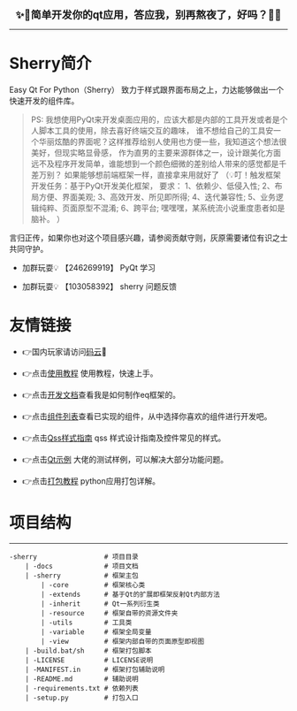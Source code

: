 <div style="text-align: center;font-size: 14pt; font-weight: bold;">✨👀简单开发你的qt应用，答应我，别再熬夜了，好吗？👀✨</div>

---

# Sherry简介

Easy Qt For Python（Sherry） 致力于样式跟界面布局之上，力达能够做出一个快速开发的组件库。

>PS: 我想使用PyQt来开发桌面应用的，应该大都是内部的工具开发或者是个人脚本工具的使用，除去喜好终端交互的趣味，
>谁不想给自己的工具安一个华丽炫酷的界面呢？这样推荐给别人使用也方便一些，我知道这个想法很美好，但现实略显骨感，
>作为直男的主要来源群体之一，设计跟美化方面远不及程序开发简单，谁能想到一个颜色细微的差别给人带来的感觉都是千差万别？
>如果能够想前端框架一样，直接拿来用就好了
>（💡叮！触发框架开发任务：基于PyQt开发美化框架，
>   要求：
>       1、依赖少、低侵入性; 
>       2、布局方便、界面美观; 
>       3、高效开发、所见即所得; 
>       4、迭代兼容性; 
>       5、业务逻辑纯粹、页面原型不混淆; 
>       6、跨平台; 嘿嘿嘿，某系统流小说重度患者如是脑补。 
>）


言归正传，如果你也对这个项目感兴趣，请参阅贡献守则，灰原需要诸位有识之士共同守护。

- 加群玩耍💡 【246269919】 PyQt 学习

- 加群玩耍💡 【103058392】 sherry 问题反馈


# 友情链接 

- 👉国内玩家请访问[码云](https://gitee.com/pymu/easy-pyqt)🚩

- 👉点击[使用教程](helper/readme.md) 使用教程，快速上手。

- 👉点击[开发文档](development/readme.md)查看我是如何制作eq框架的。

- 👉点击[组件列表](componet/readme.md)查看已实现的组件，从中选择你喜欢的组件进行开发吧。

- 👉点击[Qss样式指南](theme/readme.md) qss 样式设计指南及控件常见的样式。

- 👉点击[Qt示例](https://github.com/PyQt5/PyQt) 大佬的测试样例，可以解决大部分功能问题。

- 👉点击[打包教程](package/readme.md) python应用打包详解。




# 项目结构
---
    -sherry                 # 项目目录
        | -docs             # 项目文档
        | -sherry           # 框架主包
            | -core         # 框架核心类
            | -extends      # 基于Qt的扩展即框架反射Qt内部方法
            | -inherit      # Qt一系列衍生类
            | -resource     # 框架自带的资源文件夹
            | -utils        # 工具类
            | -variable     # 框架全局变量
            | -view         # 框架内部自带的页面原型即视图
        | -build.bat/sh     # 框架打包脚本
        | -LICENSE          # LICENSE说明
        | -MANIFEST.in      # 框架打包辅助说明
        | -README.md        # 辅助说明
        | -requirements.txt # 依赖列表
        | -setup.py         # 打包入口

